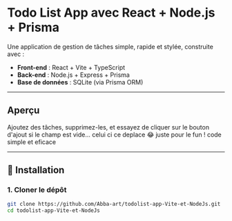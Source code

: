 # Todo List App avec React + Node.js + Prisma

Une application de gestion de tâches simple, rapide et stylée, construite avec :
- **Front-end** : React + Vite + TypeScript
- **Back-end** : Node.js + Express + Prisma
- **Base de données** : SQLite (via Prisma ORM)

---

## Aperçu

Ajoutez des tâches, supprimez-les, et essayez de cliquer sur le bouton d'ajout si le champ est vide... celui ci ce deplace 😂 juste pour le fun ! code simple et eficace 

---

## 🚀 Installation

### 1. Cloner le dépôt

```bash
git clone https://github.com/Abba-art/todolist-app-Vite-et-NodeJs.git
cd todolist-app-Vite-et-NodeJs

